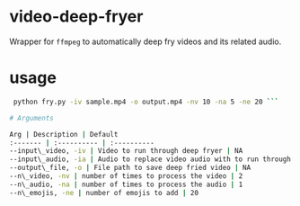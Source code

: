 # video-deep-fryer

Wrapper for ```ffmpeg``` to automatically deep fry videos and its related audio.

# usage
```bash
 python fry.py -iv sample.mp4 -o output.mp4 -nv 10 -na 5 -ne 20 ```

# Arguments 

Arg | Description | Default
:------- | :---------- | :----------
--input\_video, -iv | Video to run through deep fryer | NA
--input\_audio, -ia | Audio to replace video audio with to run through deep fryer | NA
--output\_file, -o | File path to save deep fried video | NA
--n\_video, -nv | number of times to process the video | 2
--n\_audio, -na | number of times to process the audio | 1
--n\_emojis, -ne | number of emojis to add | 20
